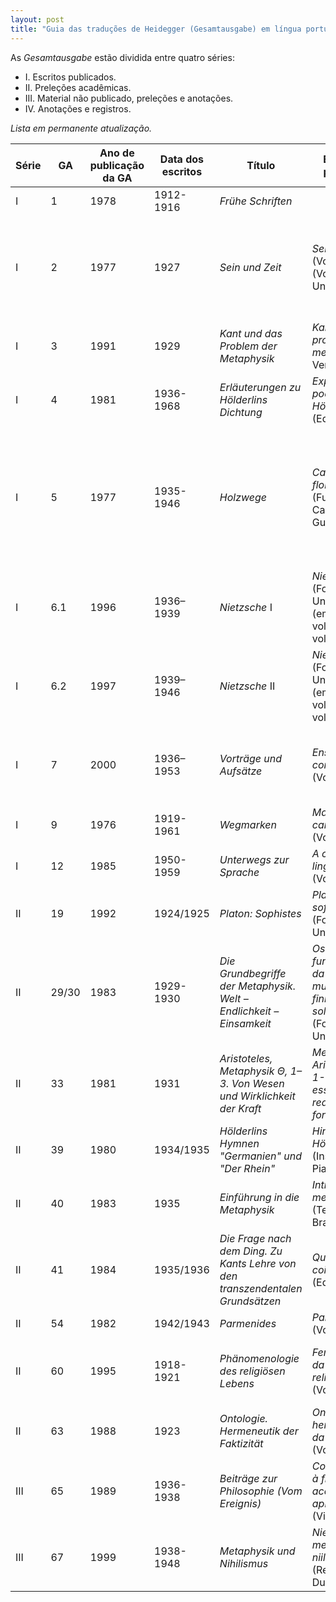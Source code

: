 ```yaml
---
layout: post
title: "Guia das traduções de Heidegger (Gesamtausgabe) em língua portuguesa"
---
```


As _Gesamtausgabe_ estão dividida entre quatro séries:

- I. Escritos publicados.
- II. Preleções acadêmicas.
- III. Material não publicado, preleções e anotações.
- IV. Anotações e registros.

_Lista em permanente atualização._

| Série | GA  | Ano de publicação da GA | Data dos escritos | Título                                    | Edição em português                                                    | Tradutores                                                                                                                   |
|-------|-----|-------------------------|-------------------|-------------------------------------------|------------------------------------------------------------------------|------------------------------------------------------------------------------------------------------------------------------|
| I     | 1   | 1978                    | 1912-1916         | *Frühe Schriften*                         |                                                                        |                                                                                                                              |
| I     | 2   | 1977                    | 1927              | _Sein und Zeit_                           | _Ser e tempo_ (Vozes) (Vozes/Editora Unicamp)                          | Marcia Sá Cavalcante Schuback (Vozes) / Fausto Castilho (Vozes/Editora Unicamp)                                              |
| I     | 3   | 1991                    | 1929              | _Kant und das Problem der Metaphysik_     | _Kant e o problema da metafísica_ (Via Verita)                         | Alexandre Franco de Sá, Marco Antonio Casanova                                                                                                       |
| I     | 4   | 1981                    | 1936-1968         | _Erläuterungen zu Hölderlins Dichtung_    | _Explicações da poesia de Hölderlin_ (Editora UnB)                     | Claudia Pellegrini Drucker                                                                                                   |
| I     | 5   | 1977                    | 1935-1946         | _Holzwege_                                | _Caminhos de floresta_ (Fundação Calouste Gulbenkian)                  | Irene Borges-Duarte, Filipa Pedroso, Alexandre Franco de Sá, Helder Lourenço, Bernhardt Silva, Vítor Moura e João Constâncio |
| I     | 6.1 | 1996                    | 1936–1939         | _Nietzsche_ I                             | _Nietzsche_ (Forense Universitária) (em dois volumes e em volume único)                     | Marco Antonio Casanova                                                                                                       |
| I     | 6.2 | 1997                    | 1939–1946         | _Nietzsche_ II                            | _Nietzsche_ (Forense Universitária)(em dois volumes e em volume único)                      | Marco Antonio Casanova                                                                                                       |
| I     | 7   | 2000                    | 1936–1953         | _Vorträge und Aufsätze_                   | _Ensaios e conferências_ (Vozes)                                       | Emmanuel Carneiro Leão, Gilvan Fogel, Marcia Sá Cavalcante Schuback                                                          |
|I|9|1976|1919-1961|_Wegmarken_|_Marcas do caminho_ (Vozes)|Enio Paulo Giachini, Ernildo Stein|
|I|12|1985|1950-1959|_Unterwegs zur Sprache_|_A caminho da linguagem_ (Vozes)|Marcia Sá Cavalcante Schuback|
|II|19|1992|1924/1925|_Platon: Sophistes_|_Platão: o sofista_ (Forense Universitária)|Marco Antonio Casanova|
|II|29/30|1983|1929-1930|_Die Grundbegriffe der Metaphysik. Welt – Endlichkeit – Einsamkeit_|_Os conceitos fundamentais da metafísica: mundo - finitude - solidão_ (Forense Universitária)|Marco Antonio Casanova|
|II|33|1981|1931|_Aristoteles, Metaphysik Θ, 1–3. Von Wesen und Wirklichkeit der Kraft_|_Metafísica de Aristóteles Θ 1-3: sobre a essência e a realidade da força_ (Vozes)|Enio Paulo Giachini|
|II|39|1980|1934/1935|_Hölderlins Hymnen "Germanien" und "Der Rhein"_|_Hinos de Hölderlin_ (Instituto Piaget)|Lumir Nahodil|
|II|40|1983|1935|_Einführung in die Metaphysik_|_Introdução à metafísica_ (Tempo Brasileiro)|Emmanuel Carneiro Leão|
|II|41|1984|1935/1936|_Die Frage nach dem Ding. Zu Kants Lehre von den transzendentalen Grundsätzen_|_Que é uma coisa?_ (Edições 70)|Carlos Morujão|
|II|54|1982|1942/1943|_Parmenides_|_Parmênides_ (Vozes)|Sérgio Mário Wrublevski|
|II|60|1995|1918-1921|_Phänomenologie des religiösen Lebens_|_Fenomenologia da vida religiosa_ (Vozes)|Enio Paulo Giachini, Jairo Ferrandin, Renato Kirchner|
| II    | 63  | 1988                    | 1923              | _Ontologie. Hermeneutik der Faktizität_   | _Ontologia: hermenêutica da faticidade_ (Vozes)                        | Renato Kirchner                                                                                                              |
| III   | 65  | 1989                    | 1936-1938         | _Beiträge zur Philosophie (Vom Ereignis)_ | _Contribuições à filosofia: do acontecimento apropriador_ (Via Verita) | Marco Antonio Casanova                                                                                                       |
|III|67|1999|1938-1948|_Metaphysik und Nihilismus_|_Nietzsche: metafísica e niilismo_ (Relume Dumará)|Marco Antonio Casanova|

